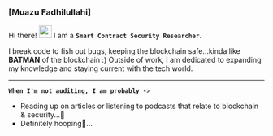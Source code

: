 ### [Muazu Fadhilullahi]

Hi there! <img src="https://emojis.slackmojis.com/emojis/images/1536351075/4594/blob-wave.gif" width="25"/> I am a **`Smart Contract Security Researcher`**.

I break code to fish out bugs, keeping the blockchain safe...kinda like  **BATMAN** of the blockchain :) 
Outside of work, I am dedicated to expanding my knowledge and staying current with the tech world.

---
 **`When I'm not auditing, I am probably ->`**

- Reading up on articles or listening to podcasts that relate to blockchain & security...👾
- Definitely hooping🏀...
